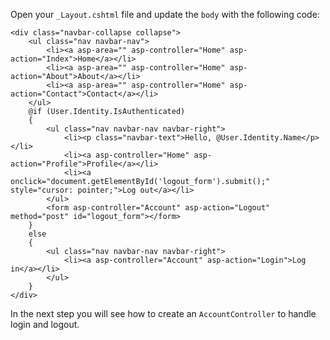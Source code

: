 Open your `_Layout.cshtml` file and update the `body` with the following code:

```
<div class="navbar-collapse collapse">
    <ul class="nav navbar-nav">
        <li><a asp-area="" asp-controller="Home" asp-action="Index">Home</a></li>
        <li><a asp-area="" asp-controller="Home" asp-action="About">About</a></li>
        <li><a asp-area="" asp-controller="Home" asp-action="Contact">Contact</a></li>
    </ul>
    @if (User.Identity.IsAuthenticated)
    {
        <ul class="nav navbar-nav navbar-right">
            <li><p class="navbar-text">Hello, @User.Identity.Name</p></li>
            <li><a asp-controller="Home" asp-action="Profile">Profile</a></li>
            <li><a onclick="document.getElementById('logout_form').submit();" style="cursor: pointer;">Log out</a></li>
        </ul>
        <form asp-controller="Account" asp-action="Logout" method="post" id="logout_form"></form>
    }
    else
    {
        <ul class="nav navbar-nav navbar-right">
            <li><a asp-controller="Account" asp-action="Login">Log in</a></li>
        </ul>
    }
</div>
```

In the next step you will see how to create an `AccountController` to handle login and logout.

